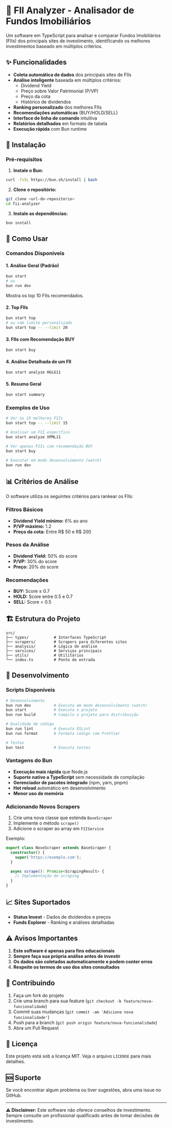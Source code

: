 # 🏢 FII Analyzer - Analisador de Fundos Imobiliários

Um software em TypeScript para analisar e comparar Fundos Imobiliários (FIIs) dos principais sites de investimento, identificando os melhores investimentos baseado em múltiplos critérios.

## ✨ Funcionalidades

- **Coleta automática de dados** dos principais sites de FIIs
- **Análise inteligente** baseada em múltiplos critérios:
  - Dividend Yield
  - Preço sobre Valor Patrimonial (P/VP)
  - Preço da cota
  - Histórico de dividendos
- **Ranking personalizado** dos melhores FIIs
- **Recomendações automáticas** (BUY/HOLD/SELL)
- **Interface de linha de comando** intuitiva
- **Relatórios detalhados** em formato de tabela
- **Execução rápida** com Bun runtime

## 🚀 Instalação

### Pré-requisitos

1. **Instale o Bun:**
```bash
curl -fsSL https://bun.sh/install | bash
```

2. **Clone o repositório:**
```bash
git clone <url-do-repositorio>
cd fii-analyzer
```

3. **Instale as dependências:**
```bash
bun install
```

## 📖 Como Usar

### Comandos Disponíveis

#### 1. Análise Geral (Padrão)
```bash
bun start
# ou
bun run dev
```
Mostra os top 10 FIIs recomendados.

#### 2. Top FIIs
```bash
bun start top
# ou com limite personalizado
bun start top -- --limit 20
```

#### 3. FIIs com Recomendação BUY
```bash
bun start buy
```

#### 4. Análise Detalhada de um FII
```bash
bun start analyze HGLG11
```

#### 5. Resumo Geral
```bash
bun start summary
```

### Exemplos de Uso

```bash
# Ver os 15 melhores FIIs
bun start top -- --limit 15

# Analisar um FII específico
bun start analyze XPML11

# Ver apenas FIIs com recomendação BUY
bun start buy

# Executar em modo desenvolvimento (watch)
bun run dev
```

## 📊 Critérios de Análise

O software utiliza os seguintes critérios para rankear os FIIs:

### Filtros Básicos
- **Dividend Yield mínimo:** 6% ao ano
- **P/VP máximo:** 1.2
- **Preço da cota:** Entre R$ 50 e R$ 200

### Pesos da Análise
- **Dividend Yield:** 50% do score
- **P/VP:** 30% do score  
- **Preço:** 20% do score

### Recomendações
- **BUY:** Score ≥ 0.7
- **HOLD:** Score entre 0.5 e 0.7
- **SELL:** Score < 0.5

## 🏗️ Estrutura do Projeto

```
src/
├── types/           # Interfaces TypeScript
├── scrapers/        # Scrapers para diferentes sites
├── analysis/        # Lógica de análise
├── services/        # Serviços principais
├── utils/           # Utilitários
└── index.ts         # Ponto de entrada
```

## 🔧 Desenvolvimento

### Scripts Disponíveis

```bash
# Desenvolvimento
bun run dev          # Executa em modo desenvolvimento (watch)
bun start            # Executa o projeto
bun run build        # Compila o projeto para distribuição

# Qualidade de código
bun run lint         # Executa ESLint
bun run format       # Formata código com Prettier

# Testes
bun test             # Executa testes
```

### Vantagens do Bun

- **Execução mais rápida** que Node.js
- **Suporte nativo a TypeScript** sem necessidade de compilação
- **Gerenciador de pacotes integrado** (npm, yarn, pnpm)
- **Hot reload** automático em desenvolvimento
- **Menor uso de memória**

### Adicionando Novos Scrapers

1. Crie uma nova classe que estenda `BaseScraper`
2. Implemente o método `scrape()`
3. Adicione o scraper ao array em `FIIService`

Exemplo:
```typescript
export class NovoScraper extends BaseScraper {
  constructor() {
    super('https://exemplo.com');
  }

  async scrape(): Promise<ScrapingResult> {
    // Implementação do scraping
  }
}
```

## 📈 Sites Suportados

- **Status Invest** - Dados de dividendos e preços
- **Funds Explorer** - Ranking e análises detalhadas

## ⚠️ Avisos Importantes

1. **Este software é apenas para fins educacionais**
2. **Sempre faça sua própria análise antes de investir**
3. **Os dados são coletados automaticamente e podem conter erros**
4. **Respeite os termos de uso dos sites consultados**

## 🤝 Contribuindo

1. Faça um fork do projeto
2. Crie uma branch para sua feature (`git checkout -b feature/nova-funcionalidade`)
3. Commit suas mudanças (`git commit -am 'Adiciona nova funcionalidade'`)
4. Push para a branch (`git push origin feature/nova-funcionalidade`)
5. Abra um Pull Request

## 📄 Licença

Este projeto está sob a licença MIT. Veja o arquivo `LICENSE` para mais detalhes.

## 🆘 Suporte

Se você encontrar algum problema ou tiver sugestões, abra uma issue no GitHub.

---

**⚠️ Disclaimer:** Este software não oferece conselhos de investimento. Sempre consulte um profissional qualificado antes de tomar decisões de investimento.

